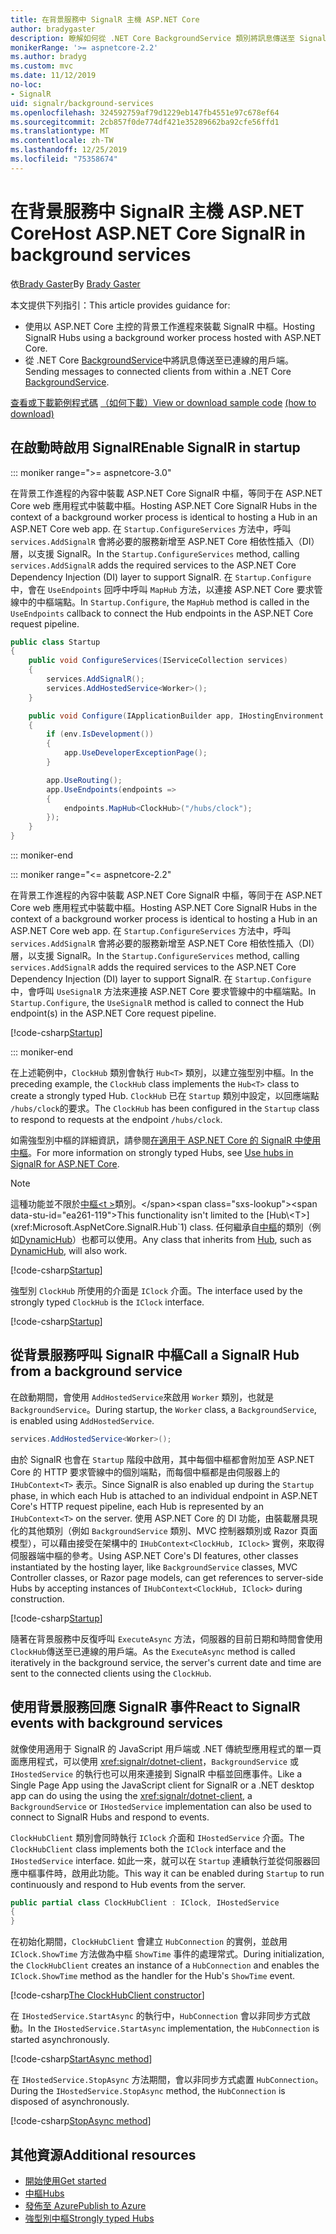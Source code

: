 ```yaml
---
title: 在背景服務中 SignalR 主機 ASP.NET Core
author: bradygaster
description: 瞭解如何從 .NET Core BackgroundService 類別將訊息傳送至 SignalR 用戶端。
monikerRange: '>= aspnetcore-2.2'
ms.author: bradyg
ms.custom: mvc
ms.date: 11/12/2019
no-loc:
- SignalR
uid: signalr/background-services
ms.openlocfilehash: 324592759af79d1229eb147fb4551e97c678ef64
ms.sourcegitcommit: 2cb857f0de774df421e35289662ba92cfe56ffd1
ms.translationtype: MT
ms.contentlocale: zh-TW
ms.lasthandoff: 12/25/2019
ms.locfileid: "75358674"
---
```

# <a name="host-aspnet-core-opno-locsignalr-in-background-services"></a><span data-ttu-id="ea261-103">在背景服務中 SignalR 主機 ASP.NET Core</span><span class="sxs-lookup"><span data-stu-id="ea261-103">Host ASP.NET Core SignalR in background services</span></span>

<span data-ttu-id="ea261-104">依[Brady Gaster](https://twitter.com/bradygaster)</span><span class="sxs-lookup"><span data-stu-id="ea261-104">By [Brady Gaster](https://twitter.com/bradygaster)</span></span>

<span data-ttu-id="ea261-105">本文提供下列指引：</span><span class="sxs-lookup"><span data-stu-id="ea261-105">This article provides guidance for:</span></span>

* <span data-ttu-id="ea261-106">使用以 ASP.NET Core 主控的背景工作進程來裝載 SignalR 中樞。</span><span class="sxs-lookup"><span data-stu-id="ea261-106">Hosting SignalR Hubs using a background worker process hosted with ASP.NET Core.</span></span>
* <span data-ttu-id="ea261-107">從 .NET Core [BackgroundService](xref:Microsoft.Extensions.Hosting.BackgroundService)中將訊息傳送至已連線的用戶端。</span><span class="sxs-lookup"><span data-stu-id="ea261-107">Sending messages to connected clients from within a .NET Core [BackgroundService](xref:Microsoft.Extensions.Hosting.BackgroundService).</span></span>

<span data-ttu-id="ea261-108">[查看或下載範例程式碼](https://github.com/aspnet/AspNetCore.Docs/tree/master/aspnetcore/signalr/background-service/sample/) [（如何下載）](xref:index#how-to-download-a-sample)</span><span class="sxs-lookup"><span data-stu-id="ea261-108">[View or download sample code](https://github.com/aspnet/AspNetCore.Docs/tree/master/aspnetcore/signalr/background-service/sample/) [(how to download)](xref:index#how-to-download-a-sample)</span></span>

## <a name="enable-opno-locsignalr-in-startup"></a><span data-ttu-id="ea261-109">在啟動時啟用 SignalR</span><span class="sxs-lookup"><span data-stu-id="ea261-109">Enable SignalR in startup</span></span>

::: moniker range=">= aspnetcore-3.0"

<span data-ttu-id="ea261-110">在背景工作進程的內容中裝載 ASP.NET Core SignalR 中樞，等同于在 ASP.NET Core web 應用程式中裝載中樞。</span><span class="sxs-lookup"><span data-stu-id="ea261-110">Hosting ASP.NET Core SignalR Hubs in the context of a background worker process is identical to hosting a Hub in an ASP.NET Core web app.</span></span> <span data-ttu-id="ea261-111">在 `Startup.ConfigureServices` 方法中，呼叫 `services.AddSignalR` 會將必要的服務新增至 ASP.NET Core 相依性插入（DI）層，以支援 SignalR。</span><span class="sxs-lookup"><span data-stu-id="ea261-111">In the `Startup.ConfigureServices` method, calling `services.AddSignalR` adds the required services to the ASP.NET Core Dependency Injection (DI) layer to support SignalR.</span></span> <span data-ttu-id="ea261-112">在 `Startup.Configure`中，會在 `UseEndpoints` 回呼中呼叫 `MapHub` 方法，以連接 ASP.NET Core 要求管線中的中樞端點。</span><span class="sxs-lookup"><span data-stu-id="ea261-112">In `Startup.Configure`, the `MapHub` method is called in the `UseEndpoints` callback to connect the Hub endpoints in the ASP.NET Core request pipeline.</span></span>

```csharp
public class Startup
{
    public void ConfigureServices(IServiceCollection services)
    {
        services.AddSignalR();
        services.AddHostedService<Worker>();
    }

    public void Configure(IApplicationBuilder app, IHostingEnvironment env)
    {
        if (env.IsDevelopment())
        {
            app.UseDeveloperExceptionPage();
        }

        app.UseRouting();
        app.UseEndpoints(endpoints =>
        {
            endpoints.MapHub<ClockHub>("/hubs/clock");
        });
    }
}
```

::: moniker-end

::: moniker range="<= aspnetcore-2.2"

<span data-ttu-id="ea261-113">在背景工作進程的內容中裝載 ASP.NET Core SignalR 中樞，等同于在 ASP.NET Core web 應用程式中裝載中樞。</span><span class="sxs-lookup"><span data-stu-id="ea261-113">Hosting ASP.NET Core SignalR Hubs in the context of a background worker process is identical to hosting a Hub in an ASP.NET Core web app.</span></span> <span data-ttu-id="ea261-114">在 `Startup.ConfigureServices` 方法中，呼叫 `services.AddSignalR` 會將必要的服務新增至 ASP.NET Core 相依性插入（DI）層，以支援 SignalR。</span><span class="sxs-lookup"><span data-stu-id="ea261-114">In the `Startup.ConfigureServices` method, calling `services.AddSignalR` adds the required services to the ASP.NET Core Dependency Injection (DI) layer to support SignalR.</span></span> <span data-ttu-id="ea261-115">在 `Startup.Configure`中，會呼叫 `UseSignalR` 方法來連接 ASP.NET Core 要求管線中的中樞端點。</span><span class="sxs-lookup"><span data-stu-id="ea261-115">In `Startup.Configure`, the `UseSignalR` method is called to connect the Hub endpoint(s) in the ASP.NET Core request pipeline.</span></span>

[!code-csharp[Startup](background-service/sample/Server/Startup.cs?name=Startup)]

::: moniker-end

<span data-ttu-id="ea261-116">在上述範例中，`ClockHub` 類別會執行 `Hub<T>` 類別，以建立強型別中樞。</span><span class="sxs-lookup"><span data-stu-id="ea261-116">In the preceding example, the `ClockHub` class implements the `Hub<T>` class to create a strongly typed Hub.</span></span> <span data-ttu-id="ea261-117">`ClockHub` 已在 `Startup` 類別中設定，以回應端點 `/hubs/clock`的要求。</span><span class="sxs-lookup"><span data-stu-id="ea261-117">The `ClockHub` has been configured in the `Startup` class to respond to requests at the endpoint `/hubs/clock`.</span></span>

<span data-ttu-id="ea261-118">如需強型別中樞的詳細資訊，請參閱[在適用于 ASP.NET Core 的 SignalR 中使用中樞](xref:signalr/hubs#strongly-typed-hubs)。</span><span class="sxs-lookup"><span data-stu-id="ea261-118">For more information on strongly typed Hubs, see [Use hubs in SignalR for ASP.NET Core](xref:signalr/hubs#strongly-typed-hubs).</span></span>

> [!NOTE]
> <span data-ttu-id="ea261-119">這種功能並不限於[中樞\<t >](xref:Microsoft.AspNetCore.SignalR.Hub`1)類別。</span><span class="sxs-lookup"><span data-stu-id="ea261-119">This functionality isn't limited to the [Hub\<T>](xref:Microsoft.AspNetCore.SignalR.Hub`1) class.</span></span> <span data-ttu-id="ea261-120">任何繼承自[中樞](xref:Microsoft.AspNetCore.SignalR.Hub)的類別（例如[DynamicHub](xref:Microsoft.AspNetCore.SignalR.DynamicHub)）也都可以使用。</span><span class="sxs-lookup"><span data-stu-id="ea261-120">Any class that inherits from [Hub](xref:Microsoft.AspNetCore.SignalR.Hub), such as [DynamicHub](xref:Microsoft.AspNetCore.SignalR.DynamicHub), will also work.</span></span>

[!code-csharp[Startup](background-service/sample/Server/ClockHub.cs?name=ClockHub)]

<span data-ttu-id="ea261-121">強型別 `ClockHub` 所使用的介面是 `IClock` 介面。</span><span class="sxs-lookup"><span data-stu-id="ea261-121">The interface used by the strongly typed `ClockHub` is the `IClock` interface.</span></span>

[!code-csharp[Startup](background-service/sample/HubServiceInterfaces/IClock.cs?name=IClock)]

## <a name="call-a-opno-locsignalr-hub-from-a-background-service"></a><span data-ttu-id="ea261-122">從背景服務呼叫 SignalR 中樞</span><span class="sxs-lookup"><span data-stu-id="ea261-122">Call a SignalR Hub from a background service</span></span>

<span data-ttu-id="ea261-123">在啟動期間，會使用 `AddHostedService`來啟用 `Worker` 類別，也就是 `BackgroundService`。</span><span class="sxs-lookup"><span data-stu-id="ea261-123">During startup, the `Worker` class, a `BackgroundService`, is enabled using `AddHostedService`.</span></span>

```csharp
services.AddHostedService<Worker>();
```

<span data-ttu-id="ea261-124">由於 SignalR 也會在 `Startup` 階段中啟用，其中每個中樞都會附加至 ASP.NET Core 的 HTTP 要求管線中的個別端點，而每個中樞都是由伺服器上的 `IHubContext<T>` 表示。</span><span class="sxs-lookup"><span data-stu-id="ea261-124">Since SignalR is also enabled up during the `Startup` phase, in which each Hub is attached to an individual endpoint in ASP.NET Core's HTTP request pipeline, each Hub is represented by an `IHubContext<T>` on the server.</span></span> <span data-ttu-id="ea261-125">使用 ASP.NET Core 的 DI 功能，由裝載層具現化的其他類別（例如 `BackgroundService` 類別、MVC 控制器類別或 Razor 頁面模型），可以藉由接受在架構中的 `IHubContext<ClockHub, IClock>` 實例，來取得伺服器端中樞的參考。</span><span class="sxs-lookup"><span data-stu-id="ea261-125">Using ASP.NET Core's DI features, other classes instantiated by the hosting layer, like `BackgroundService` classes, MVC Controller classes, or Razor page models, can get references to server-side Hubs by accepting instances of `IHubContext<ClockHub, IClock>` during construction.</span></span>

[!code-csharp[Startup](background-service/sample/Server/Worker.cs?name=Worker)]

<span data-ttu-id="ea261-126">隨著在背景服務中反復呼叫 `ExecuteAsync` 方法，伺服器的目前日期和時間會使用 `ClockHub`傳送至已連線的用戶端。</span><span class="sxs-lookup"><span data-stu-id="ea261-126">As the `ExecuteAsync` method is called iteratively in the background service, the server's current date and time are sent to the connected clients using the `ClockHub`.</span></span>

## <a name="react-to-opno-locsignalr-events-with-background-services"></a><span data-ttu-id="ea261-127">使用背景服務回應 SignalR 事件</span><span class="sxs-lookup"><span data-stu-id="ea261-127">React to SignalR events with background services</span></span>

<span data-ttu-id="ea261-128">就像使用適用于 SignalR 的 JavaScript 用戶端或 .NET 傳統型應用程式的單一頁面應用程式，可以使用 <xref:signalr/dotnet-client>，`BackgroundService` 或 `IHostedService` 的執行也可以用來連接到 SignalR 中樞並回應事件。</span><span class="sxs-lookup"><span data-stu-id="ea261-128">Like a Single Page App using the JavaScript client for SignalR or a .NET desktop app can do using the using the <xref:signalr/dotnet-client>, a `BackgroundService` or `IHostedService` implementation can also be used to connect to SignalR Hubs and respond to events.</span></span>

<span data-ttu-id="ea261-129">`ClockHubClient` 類別會同時執行 `IClock` 介面和 `IHostedService` 介面。</span><span class="sxs-lookup"><span data-stu-id="ea261-129">The `ClockHubClient` class implements both the `IClock` interface and the `IHostedService` interface.</span></span> <span data-ttu-id="ea261-130">如此一來，就可以在 `Startup` 連續執行並從伺服器回應中樞事件時，啟用此功能。</span><span class="sxs-lookup"><span data-stu-id="ea261-130">This way it can be enabled during `Startup` to run continuously and respond to Hub events from the server.</span></span>

```csharp
public partial class ClockHubClient : IClock, IHostedService
{
}
```

<span data-ttu-id="ea261-131">在初始化期間，`ClockHubClient` 會建立 `HubConnection` 的實例，並啟用 `IClock.ShowTime` 方法做為中樞 `ShowTime` 事件的處理常式。</span><span class="sxs-lookup"><span data-stu-id="ea261-131">During initialization, the `ClockHubClient` creates an instance of a `HubConnection` and enables the `IClock.ShowTime` method as the handler for the Hub's `ShowTime` event.</span></span>

[!code-csharp[The ClockHubClient constructor](background-service/sample/Clients.ConsoleTwo/ClockHubClient.cs?name=ClockHubClientCtor)]

<span data-ttu-id="ea261-132">在 `IHostedService.StartAsync` 的執行中，`HubConnection` 會以非同步方式啟動。</span><span class="sxs-lookup"><span data-stu-id="ea261-132">In the `IHostedService.StartAsync` implementation, the `HubConnection` is started asynchronously.</span></span>

[!code-csharp[StartAsync method](background-service/sample/Clients.ConsoleTwo/ClockHubClient.cs?name=StartAsync)]

<span data-ttu-id="ea261-133">在 `IHostedService.StopAsync` 方法期間，會以非同步方式處置 `HubConnection`。</span><span class="sxs-lookup"><span data-stu-id="ea261-133">During the `IHostedService.StopAsync` method, the `HubConnection` is disposed of asynchronously.</span></span>

[!code-csharp[StopAsync method](background-service/sample/Clients.ConsoleTwo/ClockHubClient.cs?name=StopAsync)]

## <a name="additional-resources"></a><span data-ttu-id="ea261-134">其他資源</span><span class="sxs-lookup"><span data-stu-id="ea261-134">Additional resources</span></span>

* [<span data-ttu-id="ea261-135">開始使用</span><span class="sxs-lookup"><span data-stu-id="ea261-135">Get started</span></span>](xref:tutorials/signalr)
* [<span data-ttu-id="ea261-136">中樞</span><span class="sxs-lookup"><span data-stu-id="ea261-136">Hubs</span></span>](xref:signalr/hubs)
* [<span data-ttu-id="ea261-137">發佈至 Azure</span><span class="sxs-lookup"><span data-stu-id="ea261-137">Publish to Azure</span></span>](xref:signalr/publish-to-azure-web-app)
* [<span data-ttu-id="ea261-138">強型別中樞</span><span class="sxs-lookup"><span data-stu-id="ea261-138">Strongly typed Hubs</span></span>](xref:signalr/hubs#strongly-typed-hubs)
